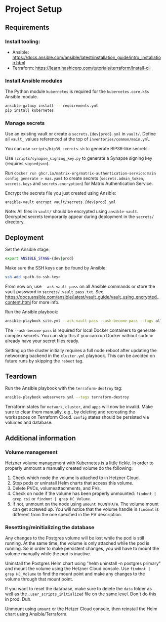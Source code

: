 # Project Setup
## Requirements

### Install tooling:
* Ansible: https://docs.ansible.com/ansible/latest/installation_guide/intro_installation.html
* Terraform: https://learn.hashicorp.com/tutorials/terraform/install-cli

### Install Ansible modules
The Python module `kubernetes` is required for the `kubernetes.core.k8s` Ansible module.
```bash
ansible-galaxy install -r requirements.yml
pip install kubernetes
```

### Manage secrets
Use an existing vault or create a `secrets.{dev|prod}.yml` in `vault/`. Define all `vault_` values referenced at the top of `inventories/common/main.yml`.

You can use `scripts/bip39_secrets.sh` to generate BIP39-like secrets.

Use `scripts/synapse_signing_key.py` to generate a Synapse signing key (requires `signedjson`).

Run `docker run ghcr.io/matrix-org/matrix-authentication-service:main config generate > mas.yaml` to create secrets (`secrets.admin_token`, `secrets.keys` and `secrets.encryption`) for Matrix Authentication Service.

Encrypt the secrets file you just created using Ansible:
```
ansible-vault encrypt vault/secrets.{dev|prod}.yml
```

Note: All files in `vault/` should be encrypted using `ansible-vault`. Decrypted secrets temporarily appear during deployment in the `secrets/` directory.

## Deployment
Set the Ansible stage:
```bash
export ANSIBLE_STAGE={dev|prod}
```
Make sure the SSH keys can be found by Ansible:
```bash
ssh-add <path-to-ssh-key>
```
From now on, use `--ask-vault-pass` on all Ansible commands or store the vault password in `secrets/.vault_pass.txt`. See https://docs.ansible.com/ansible/latest/vault_guide/vault_using_encrypted_content.html for more info.

Run the Ansible playbook:
```bash
ansible-playbook site.yml --ask-vault-pass --ask-become-pass --tags all,reboot
```
The `--ask-become-pass` is required for local Docker containers to generate complex secrets. You can skip this if you can run Docker without sudo or already have your secret files ready.

Setting up the cluster initially requires a full node reboot after updating the networking backend in the `cluster.yml` playbook. This can be avoided on future runs by skipping the `reboot` tag.

## Teardown
Run the Ansible playbook with the `terraform-destroy` tag:
```bash
ansible-playbook webservers.yml --tags terraform-destroy
```
Terraform states for `network`, `cluster`, and `apps` will now be invalid. Make sure to clear them manually, e.g., by deleting and recreating the workspaces on Terraform Cloud. `config` states should be persisted via volumes and database.

## Additional information
### Volume management
Hetzner volume management with Kubernetes is a little fickle. In order to properly unmount a manually created volume do the following:
1. Check which node the volume is attached to in Hetzner Cloud.
2. Stop pods or uninstall Helm charts that access this volume.
3. Delete PVCs, volumeattachments, and PVs.
4. Check on node if the volume has been properly unmounted: `findmnt | grep csi` or `findmnt | grep HC_Volume`.
5. If not, unmount on the node using `umount MOUNTPATH`.
The volume mount can get screwed up. You will notice that the volume handle in `findmnt` is different from the one specified in the PV description.

### Resetting/reinitializing the database
Any changes to the Postgres volume will be lost while the pod is still running. At the same time, the volume is only attached while the pod is running. So in order to make persistent changes, you will have to mount the volume manually while the pod is inactive.

Uninstall the Postgres Helm chart using "helm uninstall -n postgres primary" and mount the volume using the Hetzner Cloud console. Use `findmnt | grep HC_Volume` to find the mount point and make any changes to the volume through that mount point.

If you want to reset the database, make sure to delete the `data` folder as well as the `.user_scripts_initialized` file on the same level. Don't do this in prod. Duh.

Unmount using `umount` or the Hetzer Cloud console, then reinstall the Helm chart using Ansible/Terraform.
